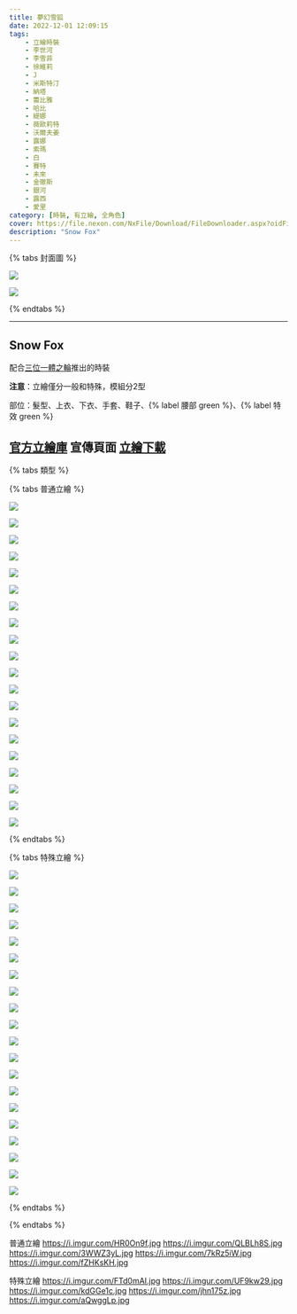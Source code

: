 ```yaml
---
title: 夢幻雪狐
date: 2022-12-01 12:09:15
tags:
    - 立繪時裝
    - 李世河
    - 李雪菲
    - 徐維莉
    - J
    - 米斯特汀
    - 納塔
    - 蕾比雅
    - 哈比
    - 緹娜
    - 薇歐莉特
    - 沃爾夫姜
    - 露娜
    - 索瑪
    - 白
    - 賽特
    - 未來
    - 金徹斯
    - 銀河
    - 露西
    - 愛里
category: [時裝, 有立繪, 全角色]
cover: https://file.nexon.com/NxFile/Download/FileDownloader.aspx?oidFile=4836960072464597153
description: "Snow Fox"
---
```


{% tabs 封面圖 %}
<!-- tab 黑羊小隊-->
![](https://file.nexon.com/NxFile/Download/FileDownloader.aspx?oidFile=4692844875798806731)
<!-- endtab -->
<!-- tab 夜梟小隊-->
![](https://file.nexon.com/NxFile/Download/FileDownloader.aspx?oidFile=4836960072464597153)
<!-- endtab -->
{% endtabs %}

---
## Snow Fox

配合[三位一體之輪](/costumes/rare/Wheel_of_Trinity/)推出的時裝

**注意**：立繪僅分一般和特殊，模組分2型

部位：髮型、上衣、下衣、手套、鞋子、{% label 腰部 green %}、{% label 特效 green %}

[官方立繪庫](https://closers.nexon.com/Pds/FanSiteKit)
宣傳頁面
[立繪下載](https://closers.vod.nexoncdn.co.kr/site/fansitekit/Closers_FansiteKit_SnowFox_221201_30FH49FJL49DK2.zip)
---

{% tabs 類型 %}
<!-- tab 普通角色立繪-->
{% tabs 普通立繪 %}
<!-- tab 李世河(Seha)-->
[![](https://i.imgur.com/tIWkingh.png)](https://i.imgur.com/tIWking.png)
<!-- endtab -->
<!-- tab 李雪菲(Seulbi)-->
[![](https://i.imgur.com/iikFjY2h.png)](https://i.imgur.com/iikFjY2.png)
<!-- endtab -->
<!-- tab 徐維莉(Yuri)-->
[![](https://i.imgur.com/fB3UL0nh.png)](https://i.imgur.com/fB3UL0n.png)
<!-- endtab -->
<!-- tab J-->
[![](https://i.imgur.com/3QwfR69h.png)](https://i.imgur.com/3QwfR69.png)
<!-- endtab -->
<!-- tab 米斯特汀(Tein)-->
[![](https://i.imgur.com/btMv1Jwh.png)](https://i.imgur.com/btMv1Jw.png)
<!-- endtab -->
<!-- tab 納塔(Nata)-->
[![](https://i.imgur.com/BxKA5wPh.png)](https://i.imgur.com/BxKA5wP.png)
<!-- endtab -->
<!-- tab 蕾比雅(Levia)-->
[![](https://i.imgur.com/LVNB2nph.png)](https://i.imgur.com/LVNB2np.png)
<!-- endtab -->
<!-- tab 哈比(Harpy)-->
[![](https://i.imgur.com/7FzrvH5h.png)](https://i.imgur.com/7FzrvH5.png)
<!-- endtab -->
<!-- tab 緹娜(Tina)-->
[![](https://i.imgur.com/Cuo7GAIh.png)](https://i.imgur.com/Cuo7GAI.png)
<!-- endtab -->
<!-- tab 薇歐莉特(Violet)-->
[![](https://i.imgur.com/aKz5qdXh.png)](https://i.imgur.com/aKz5qdX.png)
<!-- endtab -->
<!-- tab 沃爾夫姜(Wolfgang)-->
[![](https://i.imgur.com/HR0On9fh.jpg)](https://i.imgur.com/HR0On9f.jpg)
<!-- endtab -->
<!-- tab 露娜(Luna)-->
[![](https://i.imgur.com/QLBLh8Sh.jpg)](https://i.imgur.com/QLBLh8S.jpg)
<!-- endtab -->
<!-- tab 索瑪(Soma)-->
[![](https://i.imgur.com/3WWZ3yLh.jpg)](https://i.imgur.com/3WWZ3yL.jpg)
<!-- endtab -->
<!-- tab 白(Bai)-->
[![](https://i.imgur.com/7kRz5iWh.jpg)](https://i.imgur.com/7kRz5iW.jpg)
<!-- endtab -->
<!-- tab 賽特(Seth)-->
[![](https://i.imgur.com/fZHKsKHh.jpg)](https://i.imgur.com/fZHKsKH.jpg)
<!-- endtab -->
<!-- tab 未來(Mirae)-->
[![](https://i.imgur.com/BjBX7gGh.png)](https://i.imgur.com/BjBX7gG.png)
<!-- endtab -->
<!-- tab 徹斯(Chulsoo)-->
[![](https://i.imgur.com/tTCRHiMh.png)](https://i.imgur.com/tTCRHiM.png)
<!-- endtab -->
<!-- tab 銀河(Eunha)-->
[![](https://i.imgur.com/ibzE4x8h.png)](https://i.imgur.com/ibzE4x8.png)
<!-- endtab -->
<!-- tab 露西(Lucy)-->
[![](https://i.imgur.com/tQFBnJIh.png)](https://i.imgur.com/tQFBnJI.png)
<!-- endtab -->
<!-- tab 愛里(Aeri)-->
[![](https://i.imgur.com/CRRcQG5h.png)](https://i.imgur.com/CRRcQG5.png)
<!-- endtab -->
{% endtabs %}
<!-- endtab -->

<!-- tab 特殊角色立繪-->
{% tabs 特殊立繪 %}
<!-- tab 李世河(Seha)-->
[![](https://i.imgur.com/WPlta1lh.png)](https://i.imgur.com/WPlta1l.png)
<!-- endtab -->
<!-- tab 李雪菲(Seulbi)-->
[![](https://i.imgur.com/xbKHYVch.png)](https://i.imgur.com/xbKHYVc.png)
<!-- endtab -->
<!-- tab 徐維莉(Yuri)-->
[![](https://i.imgur.com/WC5aQLHh.png)](https://i.imgur.com/WC5aQLH.png)
<!-- endtab -->
<!-- tab J-->
[![](https://i.imgur.com/Ji0cksGh.png)](https://i.imgur.com/Ji0cksG.png)
<!-- endtab -->
<!-- tab 米斯特汀(Tein)-->
[![](https://i.imgur.com/nI2zfGth.png)](https://i.imgur.com/nI2zfGt.png)
<!-- endtab -->
<!-- tab 納塔(Nata)-->
[![](https://i.imgur.com/M0pE9rkh.png)](https://i.imgur.com/M0pE9rk.png)
<!-- endtab -->
<!-- tab 蕾比雅(Levia)-->
[![](https://i.imgur.com/V88bzflh.png)](https://i.imgur.com/V88bzfl.png)
<!-- endtab -->
<!-- tab 哈比(Harpy)-->
[![](https://i.imgur.com/gimMRjNh.png)](https://i.imgur.com/gimMRjN.png)
<!-- endtab -->
<!-- tab 緹娜(Tina)-->
[![](https://i.imgur.com/4x9AZIPh.png)](https://i.imgur.com/4x9AZIP.png)
<!-- endtab -->
<!-- tab 薇歐莉特(Violet)-->
[![](https://i.imgur.com/2lvAPV8h.png)](https://i.imgur.com/2lvAPV8.png)
<!-- endtab -->
<!-- tab 沃爾夫姜(Wolfgang)-->
[![](https://i.imgur.com/FTd0mAIh.jpg)](https://i.imgur.com/FTd0mAI.jpg)
<!-- endtab -->
<!-- tab 露娜(Luna)-->
[![](https://i.imgur.com/UF9kw29h.jpg)](https://i.imgur.com/UF9kw29.jpg)
<!-- endtab -->
<!-- tab 索瑪(Soma)-->
[![](https://i.imgur.com/kdGGe1ch.jpg)](https://i.imgur.com/kdGGe1c.jpg)
<!-- endtab -->
<!-- tab 白(Bai)-->
[![](https://i.imgur.com/jhn175zh.jpg)](https://i.imgur.com/jhn175z.jpg)
<!-- endtab -->
<!-- tab 賽特(Seth)-->
[![](https://i.imgur.com/aQwggLph.jpg)](https://i.imgur.com/aQwggLp.jpg)
<!-- endtab -->
<!-- tab 未來(Mirae)-->
[![](https://i.imgur.com/pD4DcRrh.png)](https://i.imgur.com/pD4DcRr.png)
<!-- endtab -->
<!-- tab 徹斯(Chulsoo)-->
[![](https://i.imgur.com/82TvJ48h.png)](https://i.imgur.com/82TvJ48.png)
<!-- endtab -->
<!-- tab 銀河(Eunha)-->
[![](https://i.imgur.com/zB0Q8Ath.png)](https://i.imgur.com/zB0Q8At.png)
<!-- endtab -->
<!-- tab 露西(Lucy)-->
[![](https://i.imgur.com/CHOVytKh.png)](https://i.imgur.com/CHOVytK.png)
<!-- endtab -->
<!-- tab 愛里(Aeri)-->
[![](https://i.imgur.com/tjQsTSWh.png)](https://i.imgur.com/tjQsTSW.png)
<!-- endtab -->
{% endtabs %}
<!-- endtab -->

{% endtabs %}


普通立繪
https://i.imgur.com/HR0On9f.jpg
https://i.imgur.com/QLBLh8S.jpg
https://i.imgur.com/3WWZ3yL.jpg
https://i.imgur.com/7kRz5iW.jpg
https://i.imgur.com/fZHKsKH.jpg

特殊立繪
https://i.imgur.com/FTd0mAI.jpg
https://i.imgur.com/UF9kw29.jpg
https://i.imgur.com/kdGGe1c.jpg
https://i.imgur.com/jhn175z.jpg
https://i.imgur.com/aQwggLp.jpg
